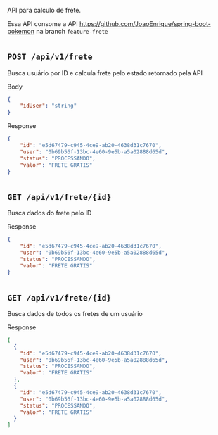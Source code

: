 API para calculo de frete.

Essa API consome a API https://github.com/JoaoEnrique/spring-boot-pokemon na branch `feature-frete` 

#
## `POST /api/v1/frete`

Busca usuário por ID e calcula frete pelo estado retornado pela API

Body
```json
{
    "idUser": "string"
}
```

Response
```json
{
    "id": "e5d67479-c945-4ce9-ab20-4638d31c7670",
    "user": "0b69b56f-13bc-4e60-9e5b-a5a02888d65d",
    "status": "PROCESSANDO",
    "valor": "FRETE GRATIS"
}
```

#
## `GET /api/v1/frete/{id}`

Busca dados do frete pelo ID

Response
```json
{
    "id": "e5d67479-c945-4ce9-ab20-4638d31c7670",
    "user": "0b69b56f-13bc-4e60-9e5b-a5a02888d65d",
    "status": "PROCESSANDO",
    "valor": "FRETE GRATIS"
}
```


#
## `GET /api/v1/frete/{id}`

Busca dados de todos os fretes de um usuário

Response
```json
[
  {
    "id": "e5d67479-c945-4ce9-ab20-4638d31c7670",
    "user": "0b69b56f-13bc-4e60-9e5b-a5a02888d65d",
    "status": "PROCESSANDO",
    "valor": "FRETE GRATIS"
  },
  {
    "id": "e5d67479-c945-4ce9-ab20-4638d31c7670",
    "user": "0b69b56f-13bc-4e60-9e5b-a5a02888d65d",
    "status": "PROCESSANDO",
    "valor": "FRETE GRATIS"
  }  
]
```
